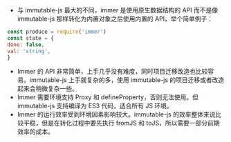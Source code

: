 - 与 immutable-js 最大的不同，immer 是使用原生数据结构的 API 而不是像 immutable-js 那样转化为内置对象之后使用内置的 API，举个简单例子：
```js
const produce = require('immer')
const state = {
done: false,
val: 'string',
}
```

- Immer 的 API 非常简单，上手几乎没有难度，同时项目迁移改造也比较容易。immutable-js 上手就复杂的多，使用 immutable-js 的项目迁移或者改造起来会稍微复杂一些。
- Immer 需要环境支持 Proxy 和 defineProperty，否则无法使用。但 immutable-js 支持编译为 ES3 代码，适合所有 JS 环境。
- Immer 的运行效率受到环境因素影响较大。immutable-js 的效率整体来说比较平稳，但是在转化过程中要先执行 fromJS 和 toJS，所以需要一部分前期效率的成本。